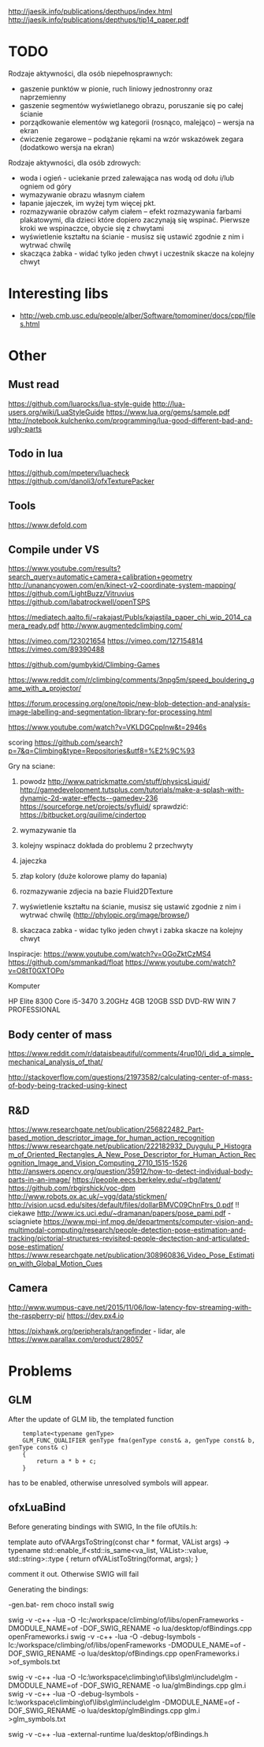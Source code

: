 http://jaesik.info/publications/depthups/index.html
http://jaesik.info/publications/depthups/tip14_paper.pdf

TODO
====

Rodzaje aktywności, dla osób niepełnosprawnych:
- gaszenie punktów w pionie, ruch liniowy jednostronny oraz naprzemienny
- gaszenie segmentów wyświetlanego obrazu, poruszanie się po całej ścianie
- porządkowanie elementów wg kategorii (rosnąco, malejąco) – wersja na ekran
- ćwiczenie zegarowe – podążanie rękami na wzór wskazówek zegara (dodatkowo wersja na ekran)

Rodzaje aktywności, dla osób zdrowych:

- woda i ogień - uciekanie przed zalewająca nas wodą od dołu i/lub ogniem od góry
- wymazywanie obrazu własnym ciałem
- łapanie jajeczek, im wyżej tym więcej pkt.
- rozmazywanie obrazów całym ciałem – efekt rozmazywania farbami plakatowymi, dla dzieci które dopiero zaczynają się wspinać. Pierwsze kroki we wspinaczce, obycie się z chwytami
- wyświetlenie kształtu na ścianie - musisz się ustawić zgodnie z nim i wytrwać chwilę
- skacząca żabka - widać tylko jeden chwyt i uczestnik skacze na kolejny chwyt


Interesting libs
================

- http://web.cmb.usc.edu/people/alber/Software/tomominer/docs/cpp/files.html


Other
=====

Must read
---------

https://github.com/luarocks/lua-style-guide
http://lua-users.org/wiki/LuaStyleGuide
https://www.lua.org/gems/sample.pdf
http://notebook.kulchenko.com/programming/lua-good-different-bad-and-ugly-parts

Todo in lua
-----------

https://github.com/mpeterv/luacheck
https://github.com/danoli3/ofxTexturePacker

Tools
-----

https://www.defold.com



Compile under VS
---------------

https://www.youtube.com/results?search_query=automatic+camera+calibration+geometry
http://unanancyowen.com/en/kinect-v2-coordinate-system-mapping/
https://github.com/LightBuzz/Vitruvius
https://github.com/labatrockwell/openTSPS

https://mediatech.aalto.fi/~rakajast/Publs/kajastila_paper_chi_wip_2014_camera_ready.pdf
http://www.augmentedclimbing.com/

https://vimeo.com/123021654
https://vimeo.com/127154814
https://vimeo.com/89390488


https://github.com/gumbykid/Climbing-Games

https://www.reddit.com/r/climbing/comments/3npg5m/speed_bouldering_game_with_a_projector/


https://forum.processing.org/one/topic/new-blob-detection-and-analysis-image-labelling-and-segmentation-library-for-processing.html

https://www.youtube.com/watch?v=VKLDGCppInw&t=2946s

scoring
https://github.com/search?p=7&q=Climbing&type=Repositories&utf8=%E2%9C%93


Gry na sciane:

1) powodz
    http://www.patrickmatte.com/stuff/physicsLiquid/
    http://gamedevelopment.tutsplus.com/tutorials/make-a-splash-with-dynamic-2d-water-effects--gamedev-236
    https://sourceforge.net/projects/syfluid/
    sprawdzić: https://bitbucket.org/quilime/cindertop

2) wymazywanie tla
3) kolejny wspinacz dokłada do problemu 2 przechwyty
4) jajeczka
5) złap kolory (duże kolorowe plamy do łapania)
6) rozmazywanie zdjecia na bazie Fluid2DTexture
7) wyświetlenie kształtu na ścianie, musisz się ustawić zgodnie z nim i wytrwać chwilę (http://phylopic.org/image/browse/)

8) skaczaca zabka - widac tylko jeden chwyt i zabka skacze na kolejny chwyt

Inspiracje:
https://www.youtube.com/watch?v=OGoZktCzMS4   https://github.com/smmankad/float
https://www.youtube.com/watch?v=O8tT0GXTOPo


Komputer

HP Elite 8300 Core i5-3470 3.20GHz 4GB 120GB SSD DVD-RW WIN 7 PROFESSIONAL


Body center of mass
-------------------
https://www.reddit.com/r/dataisbeautiful/comments/4rup10/i_did_a_simple_mechanical_analysis_of_that/

http://stackoverflow.com/questions/21973582/calculating-center-of-mass-of-body-being-tracked-using-kinect



R&D
---

https://www.researchgate.net/publication/256822482_Part-based_motion_descriptor_image_for_human_action_recognition
https://www.researchgate.net/publication/222182932_Duygulu_P_Histogram_of_Oriented_Rectangles_A_New_Pose_Descriptor_for_Human_Action_Recognition_Image_and_Vision_Computing_2710_1515-1526
http://answers.opencv.org/question/35912/how-to-detect-individual-body-parts-in-an-image/
https://people.eecs.berkeley.edu/~rbg/latent/
https://github.com/rbgirshick/voc-dpm
http://www.robots.ox.ac.uk/~vgg/data/stickmen/
http://vision.ucsd.edu/sites/default/files/dollarBMVC09ChnFtrs_0.pdf  !! ciekawe
http://www.ics.uci.edu/~dramanan/papers/pose_pami.pdf - sciagniete
https://www.mpi-inf.mpg.de/departments/computer-vision-and-multimodal-computing/research/people-detection-pose-estimation-and-tracking/pictorial-structures-revisited-people-dectection-and-articulated-pose-estimation/
https://www.researchgate.net/publication/308960836_Video_Pose_Estimation_with_Global_Motion_Cues



Camera
------

http://www.wumpus-cave.net/2015/11/06/low-latency-fpv-streaming-with-the-raspberry-pi/
https://dev.px4.io

https://pixhawk.org/peripherals/rangefinder  - lidar, ale https://www.parallax.com/product/28057


Problems
========

GLM
---

After the update of GLM lib, the templated function

		template<typename genType>
		GLM_FUNC_QUALIFIER genType fma(genType const& a, genType const& b, genType const& c)
		{
			return a * b + c;
		}

has to be enabled, otherwise unresolved symbols will appear.


ofxLuaBind
----------

Before generating bindings with SWIG, In the file ofUtils.h:

template <typename VAList>
auto  ofVAArgsToString(const char * format, VAList args)
    -> typename std::enable_if<std::is_same<va_list, VAList>::value, std::string>::type
{
    return ofVAListToString(format, args);
}

comment it out. Otherwise SWIG will fail


Generating the bindings:

-gen.bat-
rem choco install swig

swig -v -c++ -lua -O -Ic:/workspace/climbing/of/libs/openFrameworks -DMODULE_NAME=of -DOF_SWIG_RENAME -o lua/desktop/ofBindings.cpp openFrameworks.i
swig -v -c++ -lua -O -debug-lsymbols -Ic:/workspace/climbing/of/libs/openFrameworks -DMODULE_NAME=of -DOF_SWIG_RENAME -o lua/desktop/ofBindings.cpp openFrameworks.i >of_symbols.txt

swig -v -c++ -lua -O -Ic:\workspace\climbing\of\libs\glm\include\glm -DMODULE_NAME=of -DOF_SWIG_RENAME -o lua/glmBindings.cpp glm.i
swig -v -c++ -lua -O -debug-lsymbols -Ic:\workspace\climbing\of\libs\glm\include\glm -DMODULE_NAME=of -DOF_SWIG_RENAME -o lua/desktop/glmBindings.cpp glm.i >glm_symbols.txt

swig -v -c++ -lua -external-runtime lua/desktop/ofBindings.h
